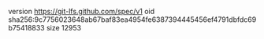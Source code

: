 version https://git-lfs.github.com/spec/v1
oid sha256:9c7756023648ab67baf83ea4954fe6387394445456ef4791dbfdc69b75418833
size 12953
